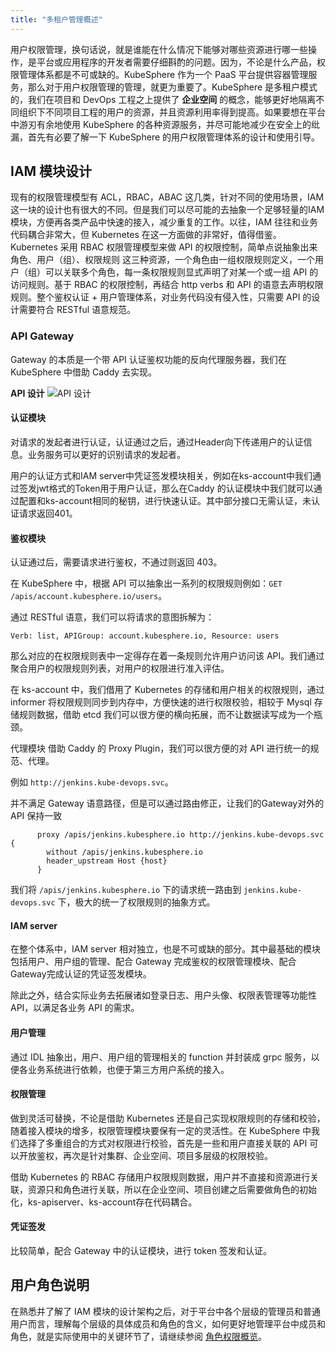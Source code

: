```yaml
---
title: "多租户管理概述"
---
```


用户权限管理，换句话说，就是谁能在什么情况下能够对哪些资源进行哪一些操作，是平台或应用程序的开发者需要仔细斟酌的问题。因为，不论是什么产品，权限管理体系都是不可或缺的。KubeSphere 作为一个 PaaS 平台提供容器管理服务，那么对于用户权限管理的管理，就更为重要了。KubeSphere 是多租户模式的，我们在项目和 DevOps 工程之上提供了 **企业空间** 的概念，能够更好地隔离不同组织下不同项目工程的用户的资源，并且资源利用率得到提高。如果要想在平台中游刃有余地使用 KubeSphere 的各种资源服务，并尽可能地减少在安全上的纰漏，首先有必要了解一下 KubeSphere 的用户权限管理体系的设计和使用引导。

## IAM 模块设计

现有的权限管理模型有 ACL，RBAC，ABAC 这几类，针对不同的使用场景，IAM 这一块的设计也有很大的不同。但是我们可以尽可能的去抽象一个足够轻量的IAM模块，方便再各类产品中快速的接入，减少重复的工作。以往，IAM 往往和业务代码耦合非常大，但 Kubernetes 在这一方面做的非常好，值得借鉴。Kubernetes 采用 RBAC 权限管理模型来做 API 的权限控制，简单点说抽象出来 角色、用户（组）、权限规则 这三种资源，一个角色由一组权限规则定义，一个用户（组）可以关联多个角色，每一条权限规则显式声明了对某一个或一组 API 的访问规则。基于 RBAC 的权限控制，再结合 http verbs 和 API 的语意去声明权限规则。整个鉴权认证 + 用户管理体系，对业务代码没有侵入性，只需要 API 的设计需要符合 RESTful 语意规范。

### API Gateway

Gateway 的本质是一个带 API 认证鉴权功能的反向代理服务器，我们在 KubeSphere 中借助 Caddy 去实现。

**API 设计**
![API 设计](/api-design.png)

#### 认证模块
对请求的发起者进行认证，认证通过之后，通过Header向下传递用户的认证信息。业务服务可以更好的识别请求的发起者。

用户的认证方式和IAM server中凭证签发模块相关，例如在ks-account中我们通过签发jwt格式的Token用于用户认证，那么在Caddy 的认证模块中我们就可以通过配置和ks-account相同的秘钥，进行快速认证。其中部分接口无需认证，未认证请求返回401。

#### 鉴权模块

认证通过后，需要请求进行鉴权，不通过则返回 403。

在 KubeSphere 中，根据 API 可以抽象出一系列的权限规则例如：`GET /apis/account.kubesphere.io/users`。

通过 RESTful 语意，我们可以将请求的意图拆解为：

```
Verb: list, APIGroup: account.kubesphere.io, Resource: users
```

那么对应的在权限规则表中一定得存在着一条规则允许用户访问该 API。我们通过聚合用户的权限规则列表，对用户的权限进行准入评估。

在 ks-account 中，我们借用了 Kubernetes 的存储和用户相关的权限规则，通过 informer 将权限规则同步到内存中，方便快速的进行权限校验，相较于 Mysql 存储规则数据，借助 etcd 我们可以很方便的横向拓展，而不让数据读写成为一个瓶颈。

代理模块
借助 Caddy 的 Proxy Plugin，我们可以很方便的对 API 进行统一的规范、代理。

例如 `http://jenkins.kube-devops.svc`。

并不满足 Gateway 语意路径，但是可以通过路由修正，让我们的Gateway对外的 API 保持一致

```
      proxy /apis/jenkins.kubesphere.io http://jenkins.kube-devops.svc {
        without /apis/jenkins.kubesphere.io
        header_upstream Host {host}
      }
```      
我们将 `/apis/jenkins.kubesphere.io` 下的请求统一路由到 `jenkins.kube-devops.svc` 下，极大的统一了权限规则的抽象方式。

#### IAM server

在整个体系中，IAM server 相对独立，也是不可或缺的部分。其中最基础的模块包括用户、用户组的管理、配合 Gateway 完成鉴权的权限管理模块、配合Gateway完成认证的凭证签发模块。

除此之外，结合实际业务去拓展诸如登录日志、用户头像、权限表管理等功能性 API，以满足各业务 API 的需求。

#### 用户管理

通过 IDL 抽象出，用户、用户组的管理相关的 function 并封装成 grpc 服务，以便各业务系统进行依赖，也便于第三方用户系统的接入。

#### 权限管理

做到灵活可替换，不论是借助 Kubernetes 还是自己实现权限规则的存储和校验，随着接入模块的增多，权限管理模块要保有一定的灵活性。在 KubeSphere 中我们选择了多重组合的方式对权限进行校验，首先是一些和用户直接关联的 API 可以开放鉴权，再次是针对集群、企业空间、项目多层级的权限校验。

借助 Kubernetes 的 RBAC 存储用户权限规则数据，用户并不直接和资源进行关联，资源只和角色进行关联，所以在企业空间、项目创建之后需要做角色的初始化，ks-apiserver、ks-account存在代码耦合。

#### 凭证签发

比较简单，配合 Gateway 中的认证模块，进行 token 签发和认证。

## 用户角色说明

在熟悉并了解了 IAM 模块的设计架构之后，对于平台中各个层级的管理员和普通用户而言，理解每个层级的具体成员和角色的含义，如何更好地管理平台中成员和角色，就是实际使用中的关键环节了，请继续参阅 [角色权限概览](../role-overview)。